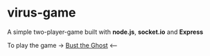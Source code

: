 # virus-game

A simple two-player-game built with <b>node.js</b>, <b>socket.io</b> and <b>Express</b> 

To play the game -> <a href="https://bust-the-ghosts.herokuapp.com/">Bust the Ghost</a> <-- 
